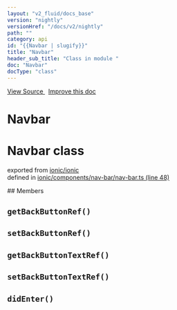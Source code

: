 ```yaml
---
layout: "v2_fluid/docs_base"
version: "nightly"
versionHref: "/docs/v2/nightly"
path: ""
category: api
id: "{{Navbar | slugify}}"
title: "Navbar"
header_sub_title: "Class in module "
doc: "Navbar"
docType: "class"
---
```



<div class="improve-docs">
  <a href='http://github.com/driftyco/ionic2/tree/master/ionic/components/nav-bar/nav-bar.ts#L47'>
    View Source
  </a>
  &nbsp;
  <a href='http://github.com/driftyco/ionic2/edit/master/ionic/components/nav-bar/nav-bar.ts#L47'>
    Improve this doc
  </a>
</div>




<h1 class="api-title">

  Navbar



</h1>







<h1 class="class export">Navbar <span class="type">class</span></h1>
<p class="module">exported from <a href='undefined'>ionic/ionic</a><br/>
defined in <a href="https://github.com/driftyco/ionic2/tree/master/ionic/components/nav-bar/nav-bar.ts#L48-L110">ionic/components/nav-bar/nav-bar.ts (line 48)</a>
</p>
## Members

<div id="getBackButtonRef"></div>
<h2>
  <code>getBackButtonRef()</code>

</h2>












<div id="setBackButtonRef"></div>
<h2>
  <code>setBackButtonRef()</code>

</h2>












<div id="getBackButtonTextRef"></div>
<h2>
  <code>getBackButtonTextRef()</code>

</h2>












<div id="setBackButtonTextRef"></div>
<h2>
  <code>setBackButtonTextRef()</code>

</h2>












<div id="didEnter"></div>
<h2>
  <code>didEnter()</code>

</h2>












